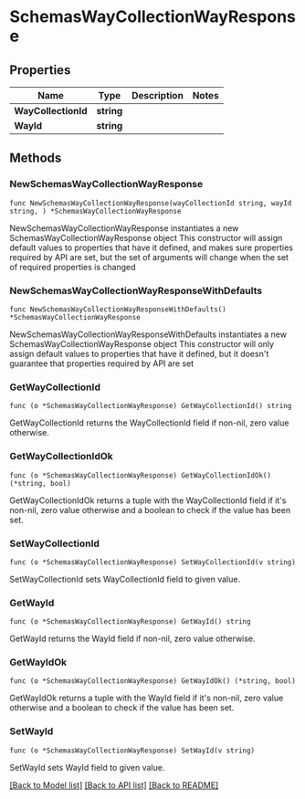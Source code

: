 # SchemasWayCollectionWayResponse

## Properties

Name | Type | Description | Notes
------------ | ------------- | ------------- | -------------
**WayCollectionId** | **string** |  | 
**WayId** | **string** |  | 

## Methods

### NewSchemasWayCollectionWayResponse

`func NewSchemasWayCollectionWayResponse(wayCollectionId string, wayId string, ) *SchemasWayCollectionWayResponse`

NewSchemasWayCollectionWayResponse instantiates a new SchemasWayCollectionWayResponse object
This constructor will assign default values to properties that have it defined,
and makes sure properties required by API are set, but the set of arguments
will change when the set of required properties is changed

### NewSchemasWayCollectionWayResponseWithDefaults

`func NewSchemasWayCollectionWayResponseWithDefaults() *SchemasWayCollectionWayResponse`

NewSchemasWayCollectionWayResponseWithDefaults instantiates a new SchemasWayCollectionWayResponse object
This constructor will only assign default values to properties that have it defined,
but it doesn't guarantee that properties required by API are set

### GetWayCollectionId

`func (o *SchemasWayCollectionWayResponse) GetWayCollectionId() string`

GetWayCollectionId returns the WayCollectionId field if non-nil, zero value otherwise.

### GetWayCollectionIdOk

`func (o *SchemasWayCollectionWayResponse) GetWayCollectionIdOk() (*string, bool)`

GetWayCollectionIdOk returns a tuple with the WayCollectionId field if it's non-nil, zero value otherwise
and a boolean to check if the value has been set.

### SetWayCollectionId

`func (o *SchemasWayCollectionWayResponse) SetWayCollectionId(v string)`

SetWayCollectionId sets WayCollectionId field to given value.


### GetWayId

`func (o *SchemasWayCollectionWayResponse) GetWayId() string`

GetWayId returns the WayId field if non-nil, zero value otherwise.

### GetWayIdOk

`func (o *SchemasWayCollectionWayResponse) GetWayIdOk() (*string, bool)`

GetWayIdOk returns a tuple with the WayId field if it's non-nil, zero value otherwise
and a boolean to check if the value has been set.

### SetWayId

`func (o *SchemasWayCollectionWayResponse) SetWayId(v string)`

SetWayId sets WayId field to given value.



[[Back to Model list]](../README.md#documentation-for-models) [[Back to API list]](../README.md#documentation-for-api-endpoints) [[Back to README]](../README.md)


